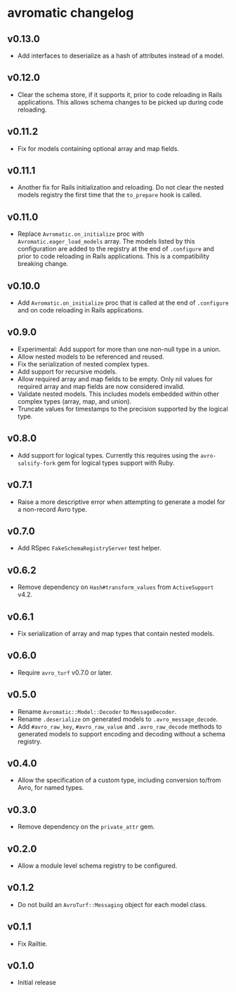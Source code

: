 # avromatic changelog

## v0.13.0
- Add interfaces to deserialize as a hash of attributes instead of a model.

## v0.12.0
- Clear the schema store, if it supports it, prior to code reloading in Rails
  applications. This allows schema changes to be picked up during code
  reloading.

## v0.11.2
- Fix for models containing optional array and map fields.

## v0.11.1
- Another fix for Rails initialization and reloading. Do not clear the nested
  models registry the first time that the `to_prepare` hook is called.

## v0.11.0
- Replace `Avromatic.on_initialize` proc with `Avromatic.eager_load_models`
  array. The models listed by this configuration are added to the registry
  at the end of `.configure` and prior to code reloading in Rails applications.
  This is a compatibility breaking change.

## v0.10.0
- Add `Avromatic.on_initialize` proc that is called at the end of `.configure`
  and on code reloading in Rails applications.

## v0.9.0
- Experimental: Add support for more than one non-null type in a union.
- Allow nested models to be referenced and reused.
- Fix the serialization of nested complex types.
- Add support for recursive models.
- Allow required array and map fields to be empty. Only nil values for required
  array and map fields are now considered invalid.
- Validate nested models. This includes models embedded within other complex
  types (array, map, and union).
- Truncate values for timestamps to the precision supported by the logical type.

## v0.8.0
- Add support for logical types. Currently this requires using the
  `avro-salsify-fork` gem for logical types support with Ruby.

## v0.7.1
- Raise a more descriptive error when attempting to generate a model for a
  non-record Avro type.

## v0.7.0
- Add RSpec `FakeSchemaRegistryServer` test helper.

## v0.6.2
- Remove dependency on `Hash#transform_values` from `ActiveSupport` v4.2.

## v0.6.1
- Fix serialization of array and map types that contain nested models.

## v0.6.0
- Require `avro_turf` v0.7.0 or later.

## v0.5.0
- Rename `Avromatic::Model::Decoder` to `MessageDecoder`.
- Rename `.deserialize` on generated models to `.avro_message_decode`.
- Add `#avro_raw_key`, `#avro_raw_value` and `.avro_raw_decode` methods to
  generated models to support encoding and decoding without a schema registry.

## v0.4.0
- Allow the specification of a custom type, including conversion to/from Avro,
  for named types.

## v0.3.0
- Remove dependency on the `private_attr` gem.

## v0.2.0
- Allow a module level schema registry to be configured.

## v0.1.2
- Do not build an `AvroTurf::Messaging` object for each model class.

## v0.1.1
- Fix Railtie.

## v0.1.0
- Initial release
